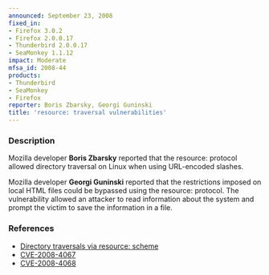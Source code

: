 ```yaml
---
announced: September 23, 2008
fixed_in:
- Firefox 3.0.2
- Firefox 2.0.0.17
- Thunderbird 2.0.0.17
- SeaMonkey 1.1.12
impact: Moderate
mfsa_id: 2008-44
products:
- Thunderbird
- SeaMonkey
- Firefox
reporter: Boris Zbarsky, Georgi Guninski
title: 'resource: traversal vulnerabilities'
---
```


<h3>Description</h3>

<p>Mozilla developer <strong>Boris Zbarsky</strong> reported that the resource: protocol allowed directory traversal on Linux when using URL-encoded slashes.</p>

<p>Mozilla developer <strong>Georgi Guninski</strong> reported that the restrictions imposed on local HTML files could be bypassed using the resource: protocol.  The vulnerability allowed an attacker to read information about the system and prompt the victim to save the information in a file.</p>

<h3>References</h3>

<ul>
  <li><a href="https://bugzilla.mozilla.org/buglist.cgi?bug_id=380994,394075,416318">Directory traversals via resource: scheme</a></li>
  <li><a class="ex-ref" href="http://cve.mitre.org/cgi-bin/cvename.cgi?name=CVE-2008-4067">CVE-2008-4067</a></li>
  <li><a class="ex-ref" href="http://cve.mitre.org/cgi-bin/cvename.cgi?name=CVE-2008-4068">CVE-2008-4068</a></li>
</ul>



